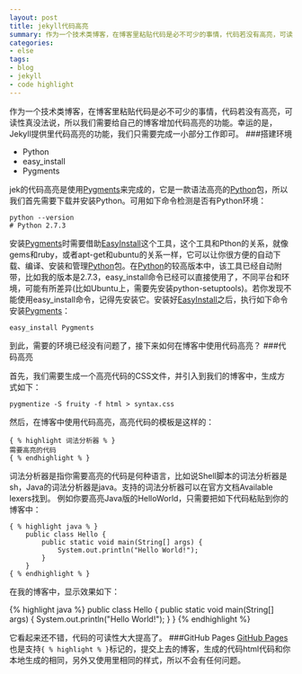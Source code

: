 ```yaml
---
layout: post
title: jekyll代码高亮
summary: 作为一个技术类博客，在博客里粘贴代码是必不可少的事情，代码若没有高亮，可读性真没法说，所以我们需要给自己的博客增加代码高亮的功能。幸运的是，Jekyll提供里代码高亮的功能，我们只需要完成一小部分工作即可。
categories:
- else
tags:
- blog
- jekyll
- code highlight
---
```


作为一个技术类博客，在博客里粘贴代码是必不可少的事情，代码若没有高亮，可读性真没法说，所以我们需要给自己的博客增加代码高亮的功能。幸运的是，Jekyll提供里代码高亮的功能，我们只需要完成一小部分工作即可。
###搭建环境   
- Python
- easy_install
- Pygments

jek的代码高亮是使用[Pygments][2]来完成的，它是一款语法高亮的[Python][1]包，所以我们首先需要下载并安装Python。可用如下命令检测是否有Python环境：

	python --version   
	# Python 2.7.3

安装[Pygments][2]时需要借助[EasyInstall][3]这个工具，这个工具和Pthon的关系，就像gems和ruby，或者apt-get和ubuntu的关系一样，它可以让你很方便的自动下载、编译、安装和管理[Python][1]包。在[Python][1]的较高版本中，该工具已经自动附带，比如我的版本是2.7.3，easy_install命令已经可以直接使用了，不同平台和环境，可能有所差异(比如Ubuntu上，需要先安装python-setuptools)。若你发现不能使用easy_install命令，记得先安装它。安装好[EasyInstall][3]之后，执行如下命令安装[Pygments][2]：

	easy_install Pygments

到此，需要的环境已经没有问题了，接下来如何在博客中使用代码高亮？
###代码高亮

首先，我们需要生成一个高亮代码的CSS文件，并引入到我们的博客中，生成方式如下：

	pygmentize -S fruity -f html > syntax.css

然后，在博客中使用代码高亮，高亮代码的模板是这样的：

	{ % highlight 词法分析器 % }
	需要高亮的代码
	{ % endhighlight % }

词法分析器是指你需要高亮的代码是何种语言，比如说Shell脚本的词法分析器是sh，Java的词法分析器是java。支持的词法分析器可以在官方文档Available lexers找到。
例如你要高亮Java版的HelloWorld，只需要把如下代码粘贴到你的博客中：

	{ % highlight java % }
		public class Hello {
			public static void main(String[] args) {
				System.out.println("Hello World!");
			}
		}
	{ % endhighlight % }

在我的博客中，显示效果如下：

{% highlight java %}
public class Hello {
    public static void main(String[] args) {
        System.out.println("Hello World!");
    }
}
{% endhighlight %}

它看起来还不错，代码的可读性大大提高了。
###GitHub Pages
[GitHub Pages][5]也是支持`{ % highlight % }`标记的，提交上去的博客，生成的代码html代码和你本地生成的相同，另外又使用里相同的样式，所以不会有任何问题。

[1]: http://www.python.org/ "Python"
[2]: http://pygments.org/ "Pygments"
[3]: http://peak.telecommunity.com/DevCenter/EasyInstall "EasyInstall"
[4]: http://pygments.org/docs/lexers/ "Available lexers"
[5]: http://pages.github.com/ "GitHub Pages"
